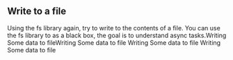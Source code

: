 ## Write to a file
Using the fs library again, try to write to the contents of a file.
You can use the fs library to as a black box, the goal is to understand async tasks.Writing Some data to fileWriting Some data to file
Writing Some data to file
Writing Some data to file
